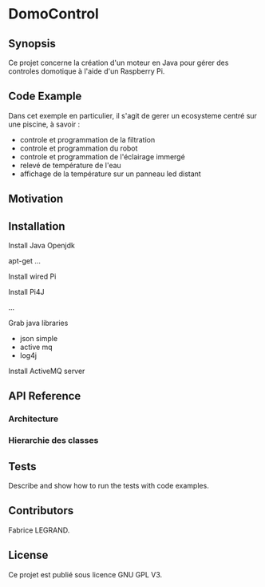 # DomoControl

  
## Synopsis

Ce projet concerne la création d'un moteur en Java pour gérer des controles domotique à l'aide d'un Raspberry Pi.


## Code Example

Dans cet exemple en particulier, il s'agit de gerer un ecosysteme centré sur une piscine, à savoir :
- controle et programmation de la filtration
- controle et programmation du robot
- controle et programmation de l'éclairage immergé
- relevé de température de l'eau
- affichage de la température sur un panneau led distant

## Motivation



## Installation

Install Java Openjdk

apt-get ...

Install wired Pi

Install Pi4J

...

Grab java libraries
- json simple
- active mq
- log4j

Install ActiveMQ server


## API Reference

### Architecture

### Hierarchie des classes

## Tests

Describe and show how to run the tests with code examples.

## Contributors

Fabrice LEGRAND. 

## License

Ce projet est publié sous licence GNU GPL V3.
